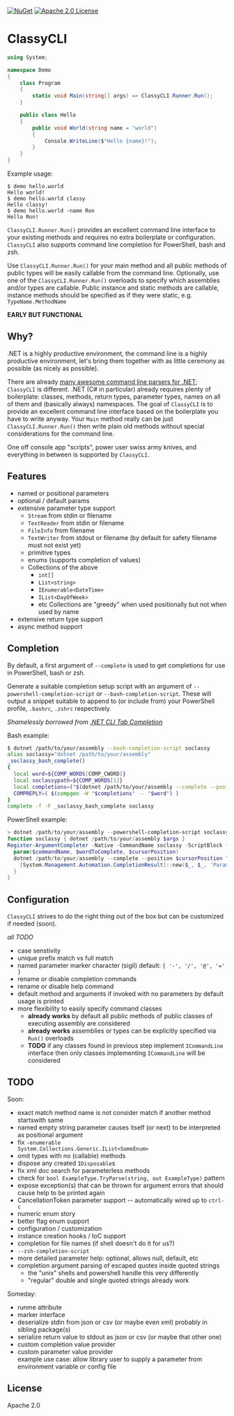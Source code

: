 [![NuGet](https://img.shields.io/nuget/v/ClassyCLI.svg)](https://www.nuget.org/packages/ClassyCLI)
[![Apache 2.0 License](https://img.shields.io/github/license/cameronism/ClassyCLI.svg)](https://github.com/cameronism/ClassyCLI/blob/master/LICENSE)

# ClassyCLI

```csharp
using System;

namespace Demo
{
    class Program
    {
        static void Main(string[] args) => ClassyCLI.Runner.Run();
    }

    public class Hello
    {
        public void World(string name = "world")
        {
            Console.WriteLine($"Hello {name}!");
        }
    }
}
```

Example usage:

```
$ demo hello.world
Hello world!
$ demo hello.world classy
Hello classy!
$ demo hello.world -name Ron
Hello Ron!
```

`ClassyCLI.Runner.Run()` provides an excellent command line interface to your existing methods and 
requires no extra boilerplate or configuration.  `ClassyCLI` also supports command line completion
for PowerShell, bash and zsh.

Use `ClassyCLI.Runner.Run()` for your main method and all public methods of public types will be easily callable from the command line.  Optionally, use one of the `ClassyCLI.Runner.Run()` overloads to specify which assemblies and/or types are callable.  Public instance and static methods are callable, instance methods should be specified as if they were static, e.g. `TypeName.MethodName`

**EARLY BUT FUNCTIONAL**

## Why?

.NET is a highly productive environment, the command line is a highly productive environment, 
let's bring them together with as little ceremony as possible (as nicely as possible).

There are already [many awesome command line parsers for .NET](https://github.com/quozd/awesome-dotnet#cli);
`ClassyCLI` is different.  .NET (C# in particular) already requires 
plenty of boilerplate: classes, methods, return types, parameter types, names on all of them and (basically always) namespaces.
The goal of `ClassyCLI` is to provide an excellent command line interface based on the boilerplate you have to write anyway.
Your `Main` method really can be just `ClassyCLI.Runner.Run()` then 
write plain old methods without special considerations for the command line.

One off console app "scripts", power user swiss army knives, and everything in between is supported by `ClassyCLI`.


## Features

- named or positional parameters
- optional / default params
- extensive parameter type support
	- `Stream` from stdin or filename
	- `TextReader` from stdin or filename
	- `FileInfo` from filename
	- `TextWriter` from stdout or filename (by default for safety filename must not exist yet)
	- primitive types
	- enums (supports completion of values)
	- Collections of the above
		- `int[]`
		- `List<string>`
		- `IEnumerable<DateTime>`
		- `IList<DayOfWeek>`
		- etc
		Collections are "greedy" when used positionally but not when used by name
- extensive return type support
- async method support





## Completion

By default, a first argument of `--complete` is used to get completions for use in PowerShell, bash or zsh.

Generate a suitable completion setup script with an argument of `--powershell-completion-script` or `--bash-completion-script`.  These will output a snippet suitable to append to (or include from) your PowerShell profile, `.bashrc`, `.zshrc` respectively.

_Shamelessly borrowed from [.NET CLI Tab Completion](https://github.com/dotnet/cli/blob/master/Documentation/general/tab-completion.md)_


Bash example:

```bash
$ dotnet /path/to/your/assembly --bash-completion-script soclassy
alias soclassy="dotnet /path/to/your/assembly"
_soclassy_bash_complete()
{
  local word=${COMP_WORDS[COMP_CWORD]}
  local soclassypath=${COMP_WORDS[1]}
  local completions=("$(dotnet /path/to/your/assembly --complete --position ${COMP_POINT} "${COMP_LINE}")")
  COMPREPLY=( $(compgen -W "$completions" -- "$word") )
}
complete -f -F _soclassy_bash_complete soclassy
```


PowerShell example:

```powershell
> dotnet /path/to/your/assembly --powershell-completion-script soclassy
function soclassy { dotnet /path/to/your/assembly $args }
Register-ArgumentCompleter -Native -CommandName soclassy -ScriptBlock {
  param($commandName, $wordToComplete, $cursorPosition)
  dotnet /path/to/your/assembly --complete --position $cursorPosition "$wordToComplete" | ForEach-Object {
    [System.Management.Automation.CompletionResult]::new($_, $_, 'ParameterValue', $_)
  }
}
```

## Configuration

`ClassyCLI` strives to do the right thing out of the box but can be customized if needed (soon).

_all TODO_

- case senstivity
- unique prefix match vs full match
- named parameter marker character (sigil)
	default: `{ '-', '/', '@', '=' }`
- rename or disable completion commands
- rename or disable help command
- default method and arguments if invoked with no parameters
	by default usage is printed
- more flexibility to easily specify command classes
	- **already works** by default all public methods of public classes of executing assembly are considered
	- **already works** assemblies or types can be explicitly specified via `Run()` overloads
	- **TODO** if any classes found in previous step implement `ICommandLine` interface then
		only classes implementing `ICommandLine` will be considered

## TODO

Soon:

- exact match method name is not consider match if another method startswith same
- named empty string parameter causes itself (or next) to be interpreted as positional argument
- fix  `-enumerable                System.Collections.Generic.IList<SomeEnum>`
- omit types with no (callable) methods
- dispose any created `IDisposable`s
- fix xml doc search for parameterless methods
- check for `bool ExampleType.TryParse(string, out ExampleType)` pattern
- expose exception(s) that can be thrown for argument errors that should cause help to be printed again
- CancellationToken parameter support -- automatically wired up to `ctrl-c`
- numeric enum story
- better flag enum support
- configuration / customization
- instance creation hooks / IoC support
- completion for file names (if shell doesn't do it for us?)
- `--zsh-completion-script`
- more detailed parameter help: optional, allows null, default, etc
- completion argument parsing of escaped quotes inside quoted strings
	- the "unix" shells and powershell handle this very differently
	- "regular" double and single quoted strings already work


Someday:


-   runme attribute
-   marker interface
-   deserialize stdin from json or csv (or maybe even xml) probably in sibling package(s)
-   serialize return value to stdout as json or csv (or maybe that other one)
-	custom completion value provider
-	custom parameter value provider  
	example use case: allow library user to supply a parameter from environment variable or config file



## License

Apache 2.0

